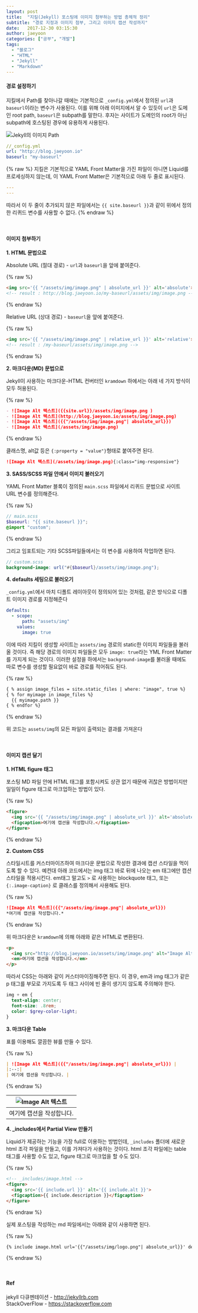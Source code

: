 ```yaml
---
layout: post
title:  "지킬(Jekyll) 포스팅에 이미지 첨부하는 방법 총체적 정리"
subtitle: "경로 지정과 이미지 첨부, 그리고 이미지 캡션 작성까지"
date:   2017-12-30 03:15:30
author: jaeyoon
categories: ["공부", "개발"]
tags:
  - "블로그"
  - "HTML"
  - "Jekyll"
  - "Markdown"
---
```


<h4><b>경로 설정하기</b></h4>

지킬에서 Path를 찾아나갈 때에는 기본적으로 `_config.yml`에서 정의된 `url`과 `baseurl`이라는 변수가 사용된다. 이를 위해 아래 이미지에서 알 수 있듯이 `url`은 도메인 root path, `baseurl`은 subpath를 말한다. 후자는 사이트가 도메인의 root가 아닌 subpath에 호스팅된 경우에 유용하게 사용된다.

![Jekyll의 이미지 Path](https://byparker.com/img/what-is-a-baseurl.jpg)

```yml
//_config.yml
url: "http://blog.jaeyoon.io"
baseurl: "my-baseurl"
```
{% raw %}
지킬은 기본적으로 YAML Front Matter을 가진 파일이 아니면 Liquid를 프로세싱하지 않는데, 이 YAML Front Matter은 기본적으로 아래 두 줄로 표시된다.

```yml
---
---
```

따라서 이 두 줄이 추가되지 않은 파일에서는 `{{ site.baseurl }}`과 같이 위에서 정의한 리퀴드 변수를 사용할 수 없다. 
{% endraw %}


<br>

<h4><b>이미지 첨부하기</b></h4>

**1. HTML 문법으로**

Absolute URL (절대 경로) - `url`과 `baseurl`을 앞에 붙여준다.

{% raw %}
```html
<img src='{{ "/assets/img/image.png" | absolute_url }}' alt='absolute'>
<!-- result : http://blog.jaeyoon.io/my-baseurl/assets/img/image.png -->
```
{% endraw %}

Relative URL (상대 경로) - `baseurl`을 앞에 붙여준다.

{% raw %}
```html
<img src='{{ "/assets/img/image.png" | relative_url }}' alt='relative'>
<!-- result : /my-baseurl/assets/img/image.png -->
```
{% endraw %}


**2. 마크다운(MD) 문법으로**

Jekyll이 사용하는 마크다운-HTML 컨버터인 `kramdown` 하에서는 아래 네 가지 방식이 모두 허용된다. 

{% raw %}
```markdown
- ![Image Alt 텍스트]({{site.url}}/assets/img/image.png )
- ![Image Alt 텍스트](http://blog.jaeyoon.io/assets/img/image.png)
- ![Image Alt 텍스트]({{"/assets/img/image.png"| absolute_url}})
- ![Image Alt 텍스트](/assets/img/image.png)
```
{% endraw %}

클래스명, alt값 등은 `{:property = "value"}`형태로 붙여주면 된다.

```markdown
![Image Alt 텍스트](/assets/img/image.png){:class="img-responsive"}
```



**3. SASS/SCSS 파일 안에서 이미지 불러오기**

YAML Front Matter 블록이 정의된 `main.scss` 파일에서 리퀴드 문법으로 사이트 URL 변수를 정의해준다.

{% raw %}
```scss
// main.scss
$baseurl: "{{ site.baseurl }}";
@import "custom";
```
{% endraw %}

그리고 임포트되는 기타 SCSS파일들에서는 이 변수를 사용하여 작업하면 된다.

```scss
// custom.scss
background-image: url("#{$baseurl}/assets/img/image.png");
```



**4. defaults 세팅으로 불러오기**

`_config.yml`에서 마치 디폴트 레이아웃이 정의되어 있는 것처럼, 같은 방식으로 디폴트 이미지 경로를 지정해준다

```yml
defaults:
  - scope:
      path: "assets/img"
    values:
      image: true
```

이에 따라 지킬이 생성할 사이트는  `assets/img` 경로의 static한 이미지 파일들을 불러올 것이다. 즉 해당 경로의 이미지 파일들은 모두 `image: true`라는 YML Front Matter를 가지게 되는 것이다. 이러한 설정을 하에서는 `background-image`를 불러올 때에도 따로 변수를 생성할 필요없이 바로 경로를 적어줘도 된다.

{% raw %}
```markdown
{ % assign image_files = site.static_files | where: "image", true %}
{ % for myimage in image_files %}
  {{ myimage.path }}
{ % endfor %}
```
{% endraw %}

위 코드는 `assets/img`의 모든 파일이 출력되는 결과를 가져온다



<br>

<h4><b>이미지 캡션 달기</b></h4>

**1. HTML figure 태그**

포스팅 MD 파일 안에 HTML 태그를 포함시켜도 상관 없기 때문에 귀찮은 방법이지만 일일이 figure 태그로 마크업하는 방법이 있다.

{% raw %}
```html
<figure>
  <img src='{{ "/assets/img/image.png" | absolute_url }}' alt='absolute'>
  <figcaption>여기에 캡션을 작성합니다.</figcaption>
</figure>
```
{% endraw %}



**2. Custom CSS**

스타일시트를 커스터마이즈하여 마크다운 문법으로 작성한 결과에 캡션 스타일을 먹이도록 할 수 있다. 예컨대 아래 코드에서는 img 태그 바로 뒤에 나오는 em 태그에만 캡션 스타일을 적용시킨다. em태그 말고도 `>` 로 사용하는 blockquote 태그, 또는 `{:.image-caption}` 로 클래스를 정의해서 사용해도 된다.

{% raw %}
```markdown
![Image Alt 텍스트]({{"/assets/img/image.png"| absolute_url}})
*여기에 캡션을 작성합니다.*
```
{% endraw %}

위 마크다운은 `kramdown`에 의해 아래와 같은 HTML로 변환된다.

```html
<p>
  <img src="http://blog.jaeyoon.io/assets/img/image.png" alt="Image Alt 텍스트">
  <em>여기에 캡션을 작성합니다.</em>
</p>
```

따라서 CSS는 아래와 같이 커스터마이징해주면 된다. 이 경우, em과 img 태그가 같은 p 태그를 부모로 가지도록 두 태그 사이에 빈 줄이 생기지 않도록 주의해야 한다.

```scss
img + em {
  text-align: center;
  font-size: .8rem;
  color: $grey-color-light;
}
```



**3. 마크다운 Table**

표를 이용해도 깔끔한 뷰를 만들 수 있다.

{% raw %}
```markdown
| ![Image Alt 텍스트]({{"/assets/img/image.png"| absolute_url}}) | 
|:--:| 
| 여기에 캡션을 작성합니다. |
```
{% endraw %}

| ![Image Alt 텍스트](https://dummyimage.com/600x300/ffd9e5/ffffff&text=like+this+yo) |
|:--:| 
|              여기에 캡션을 작성합니다.              |



**4. _includes에서 Partial View 만들기**

Liquid가 제공하는 기능을 가장 full로 이용하는 방법인데, `_includes` 폴더에 새로운 html 조각 파일을 만들고, 이를 가져다가 사용하는 것이다. html 조각 파일에는 table 태그를 사용할 수도 있고, figure 태그로 마크업을 할 수도 있다.

{% raw %}
```html
<!-- _includes/image.html -->
<figure>
  <img src='{{ include.url }}' alt='{{ include.alt }}'>
  <figcaption>{{ include.description }}</figcaption>
</figure>
```
{% endraw %}

실제 포스팅을 작성하는 md 파일에서는 아래와 같이 사용하면 된다.

{% raw %}
```markdown
{% include image.html url='{{"/assets/img/logo.png"| absolute_url}}' description='여기에 캡션을 작성합니다.' alt='Image Alt 텍스트' %}
```
{% endraw %}


<br>

<h4><b>Ref</b></h4>

jekyll 다큐멘테이션 - http://jekyllrb.com <br>
StackOverFlow - https://stackoverflow.com